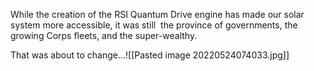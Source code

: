 While the creation of the RSI Quantum Drive engine has made our solar system more accessible, it was still  the province of governments, the growing Corps fleets, and the super-wealthy.

That was about to change…![[Pasted image 20220524074033.jpg]]